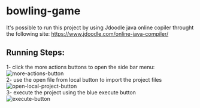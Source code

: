 # bowling-game

It's possible to run this project by using Jdoodle java online copiler throught the following site: https://www.jdoodle.com/online-java-compiler/

## Running Steps:
1- click the more actions buttons to open the side bar menu:\
![more-actions-button](https://user-images.githubusercontent.com/36992824/182045713-f9f33945-0879-48b5-9552-3fab7c445199.PNG)\
2- use the open file from local button to import the project files\
![open-local-project-button](https://user-images.githubusercontent.com/36992824/182045784-a98642fb-b27e-4c7e-aefb-98eeed080c09.PNG)\
3- execute the project using the blue execute button \
![execute-button](https://user-images.githubusercontent.com/36992824/182045813-6ec99a79-d7b5-4cdb-9b0b-cf56a21ab833.PNG)
